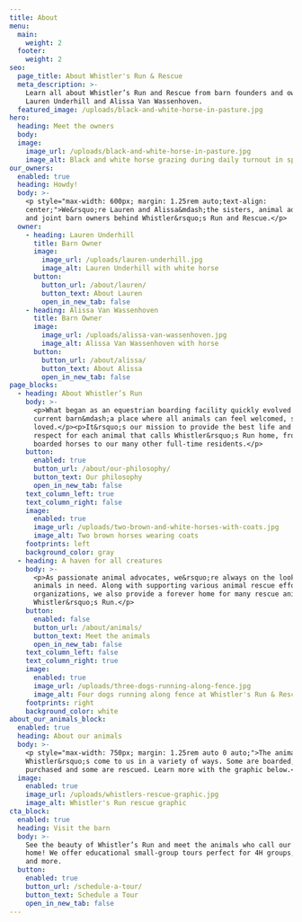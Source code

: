 ```yaml
---
title: About
menu:
  main:
    weight: 2
  footer:
    weight: 2
seo:
  page_title: About Whistler's Run & Rescue
  meta_description: >-
    Learn all about Whistler’s Run and Rescue from barn founders and owners,
    Lauren Underhill and Alissa Van Wassenhoven.
  featured_image: /uploads/black-and-white-horse-in-pasture.jpg
hero:
  heading: Meet the owners
  body:
  image:
    image_url: /uploads/black-and-white-horse-in-pasture.jpg
    image_alt: Black and white horse grazing during daily turnout in spacious pastures
our_owners:
  enabled: true
  heading: Howdy!
  body: >-
    <p style="max-width: 600px; margin: 1.25rem auto;text-align:
    center;">We&rsquo;re Lauren and Alissa&mdash;the sisters, animal advocates
    and joint barn owners behind Whistler&rsquo;s Run and Rescue.</p>
  owner:
    - heading: Lauren Underhill
      title: Barn Owner
      image:
        image_url: /uploads/lauren-underhill.jpg
        image_alt: Lauren Underhill with white horse
      button:
        button_url: /about/lauren/
        button_text: About Lauren
        open_in_new_tab: false
    - heading: Alissa Van Wassenhoven
      title: Barn Owner
      image:
        image_url: /uploads/alissa-van-wassenhoven.jpg
        image_alt: Alissa Van Wassenhoven with horse
      button:
        button_url: /about/alissa/
        button_text: About Alissa
        open_in_new_tab: false
page_blocks:
  - heading: About Whistler’s Run
    body: >-
      <p>What began as an equestrian boarding facility quickly evolved into our
      current barn&mdash;a place where all animals can feel welcomed, safe and
      loved.</p><p>It&rsquo;s our mission to provide the best life and utmost
      respect for each animal that calls Whistler&rsquo;s Run home, from our
      boarded horses to our many other full-time residents.</p>
    button:
      enabled: true
      button_url: /about/our-philosophy/
      button_text: Our philosophy
      open_in_new_tab: false
    text_column_left: true
    text_column_right: false
    image:
      enabled: true
      image_url: /uploads/two-brown-and-white-horses-with-coats.jpg
      image_alt: Two brown horses wearing coats
    footprints: left
    background_color: gray
  - heading: A haven for all creatures
    body: >-
      <p>As passionate animal advocates, we&rsquo;re always on the lookout for
      animals in need. Along with supporting various animal rescue efforts and
      organizations, we also provide a forever home for many rescue animals at
      Whistler&rsquo;s Run.</p>
    button:
      enabled: false
      button_url: /about/animals/
      button_text: Meet the animals
      open_in_new_tab: false
    text_column_left: false
    text_column_right: true
    image:
      enabled: true
      image_url: /uploads/three-dogs-running-along-fence.jpg
      image_alt: Four dogs running along fence at Whistler's Run & Rescue
    footprints: right
    background_color: white
about_our_animals_block:
  enabled: true
  heading: About our animals
  body: >-
    <p style="max-width: 750px; margin: 1.25rem auto 0 auto;">The animals at
    Whistler&rsquo;s come to us in a variety of ways. Some are boarded, some are
    purchased and some are rescued. Learn more with the graphic below.</p>
  image:
    enabled: true
    image_url: /uploads/whistlers-rescue-graphic.jpg
    image_alt: Whistler's Run rescue graphic
cta_block:
  enabled: true
  heading: Visit the barn
  body: >-
    See the beauty of Whistler’s Run and meet the animals who call our barn
    home! We offer educational small-group tours perfect for 4H groups, Scouts
    and more.
  button:
    enabled: true
    button_url: /schedule-a-tour/
    button_text: Schedule a Tour
    open_in_new_tab: false
---
```

